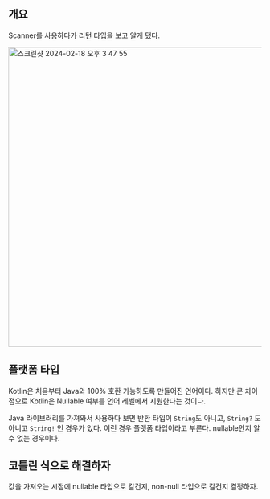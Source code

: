 ## 개요

Scanner를 사용하다가 리턴 타입을 보고 알게 됐다.

<img width="597" alt="스크린샷 2024-02-18 오후 3 47 55" src="https://github.com/JinseongHwang/til/assets/132965185/f2bf6b1d-0d02-453d-a46d-40eb5a2a4361">

## 플랫폼 타입

Kotlin은 처음부터 Java와 100% 호환 가능하도록 만들어진 언어이다. 하지만 큰 차이점으로 Kotlin은 Nullable 여부를 언어 레벨에서 지원한다는 것이다.

Java 라이브러리를 가져와서 사용하다 보면 반환 타입이 `String`도 아니고, `String?` 도 아니고 `String!` 인 경우가 있다. 이런 경우 플랫폼 타입이라고 부른다. nullable인지 알 수 없는 경우이다.

## 코틀린 식으로 해결하자

값을 가져오는 시점에 nullable 타입으로 갈건지, non-null 타입으로 갈건지 결정하자.
